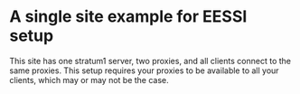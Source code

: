 # A single site example for EESSI setup

This site has one stratum1 server, two proxies, and all clients connect to the same proxies. This setup requires your proxies to be available to all your clients, which may or may not be the case.